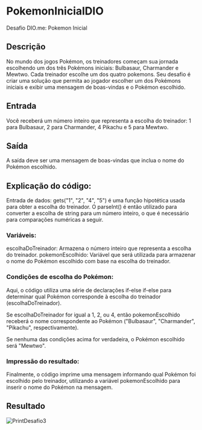 # PokemonInicialDIO
Desafio DIO.me: Pokemon Inicial

## Descrição
No mundo dos jogos Pokémon, os treinadores começam sua jornada escolhendo um dos três Pokémons iniciais: Bulbasaur, Charmander e Mewtwo. Cada treinador escolhe um dos quatro pokemons. Seu desafio é criar uma solução que permita ao jogador escolher um dos Pokémons iniciais e exibir uma mensagem de boas-vindas e o Pokémon escolhido.

## Entrada
Você receberá um número inteiro que representa a escolha do treinador: 1 para Bulbasaur, 2 para Charmander, 4 Pikachu e 5 para Mewtwo.

## Saída
A saída deve ser uma mensagem de boas-vindas que inclua o nome do Pokémon escolhido.

## Explicação do código:

Entrada de dados: gets("1", "2", "4", "5") é uma função hipotética usada para obter a escolha do treinador. O parseInt() é então utilizado para converter a escolha de string para um número inteiro, o que é necessário para comparações numéricas a seguir.

### Variáveis:

escolhaDoTreinador: Armazena o número inteiro que representa a escolha do treinador.
pokemonEscolhido: Variável que será utilizada para armazenar o nome do Pokémon escolhido com base na escolha do treinador.

### Condições de escolha do Pokémon:

Aqui, o código utiliza uma série de declarações if-else if-else para determinar qual Pokémon corresponde à escolha do treinador (escolhaDoTreinador).

Se escolhaDoTreinador for igual a 1, 2, ou 4, então pokemonEscolhido receberá o nome correspondente ao Pokémon ("Bulbasaur", "Charmander", "Pikachu", respectivamente).

Se nenhuma das condições acima for verdadeira, o Pokémon escolhido será "Mewtwo".

### Impressão do resultado:

Finalmente, o código imprime uma mensagem informando qual Pokémon foi escolhido pelo treinador, utilizando a variável pokemonEscolhido para inserir o nome do Pokémon na mensagem.

## Resultado

![PrintDesafio3](https://github.com/user-attachments/assets/f708f5b4-9293-4e09-add2-1846456c01c2)
